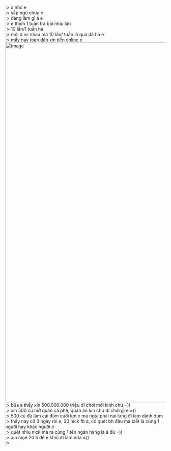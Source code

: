 ;> a nhô e<br>
;> sắp ngủ chưa e<br>
;> đang làm gì á e<br>
;> e thích 1 tuần trả bài nhiu lần<br>
;> 10 lần/1 tuần hả<br>
;> mới ở vs nhau mà 10 lần/ tuần là quá đã hả e<br>
;> mấy nay toàn dân xin tiền online e<br>
<img width="944" height="1131" alt="image" src="https://github.com/user-attachments/assets/d5a7ec60-b0c8-4316-b97c-cd093e42ab8f" /><br>
;> bữa a thấy xin 500.000.000 triệu đi chơi mới kinh chứ =))<br>
;> xin 500 củ mở quán cà phê, quán ăn lun chứ đi chơi gì e =))<br>
;> 500 củ đủ làm cái đám cưới lun e mà ngta phải nai lưng đi làm dành dụm<br>
;> thấy nay cỡ 3 ngày ròi e, 20 nick fb à, có quét bh đâu mà biết là cùng 1 người hay khác người e<br>
;> quét nhìu nick mà ra cùng 1 tên ngân hàng là á đù =))<br>
;> xin mọe 20 tỉ để e khỏi đi làm nửa =))<br>
;> 
